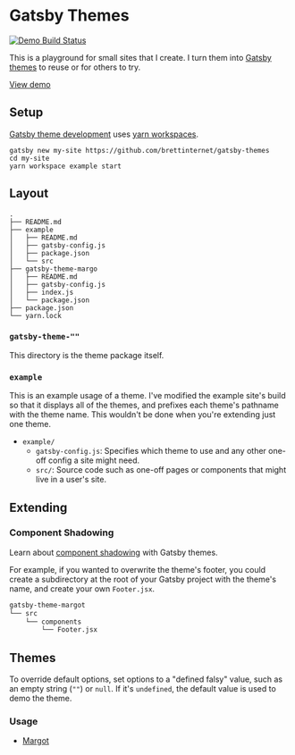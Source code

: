 # Gatsby Themes

[![Demo Build Status](https://travis-ci.org/brettinternet/gatsby-themes.svg?branch=master)](https://travis-ci.org/brettinternet/gatsby-themes)

This is a playground for small sites that I create. I turn them into [Gatsby themes](https://www.gatsbyjs.org/tutorial/building-a-theme/) to reuse or for others to try.

[View demo](https://brettinternet.github.io/gatsby-themes)

## Setup

[Gatsby theme development](https://www.gatsbyjs.org/blog/2019-05-22-setting-up-yarn-workspaces-for-theme-development/) uses [yarn workspaces](https://yarnpkg.com/lang/en/docs/workspaces/).

```shell
gatsby new my-site https://github.com/brettinternet/gatsby-themes
cd my-site
yarn workspace example start
```

## Layout

```shell
.
├── README.md
├── example
│   ├── README.md
│   ├── gatsby-config.js
│   ├── package.json
│   └── src
├── gatsby-theme-margo
│   ├── README.md
│   ├── gatsby-config.js
│   ├── index.js
│   └── package.json
├── package.json
└── yarn.lock

```

### `gatsby-theme-""`

This directory is the theme package itself.

### `example`

This is an example usage of a theme. I've modified the example site's build so that it displays all of the themes, and prefixes each theme's pathname with the theme name. This wouldn't be done when you're extending just one theme.

- `example/`
  - `gatsby-config.js`: Specifies which theme to use and any other one-off config a site might need.
  - `src/`: Source code such as one-off pages or components that might live in a user's site.

## Extending

### Component Shadowing

Learn about [component shadowing](https://www.gatsbyjs.org/blog/2019-04-29-component-shadowing/) with Gatsby themes.

For example, if you wanted to overwrite the theme's footer, you could create a subdirectory at the root of your Gatsby project with the theme's name, and create your own `Footer.jsx`.

```sh
gatsby-theme-margot
└── src
    └── components
        └── Footer.jsx
```

## Themes

To override default options, set options to a "defined falsy" value, such as an empty string (`""`) or `null`. If it's `undefined`, the default value is used to demo the theme.

### Usage

- [Margot](./gatsby-theme-margot/README.md)
